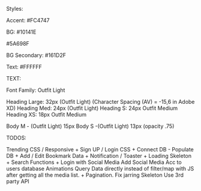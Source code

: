 Styles:

Accent:
#FC4747

BG:
#10141E

#5A698F

BG Secondary:
#161D2F

Text:
#FFFFFF

TEXT:

Font Family: Outfit Light

Heading Large: 32px (Outfit Light) (Character Spacing (AV) = -15,6 in Adobe XD)
Heading Med: 24px (Outfit Light)
Heading S: 24px Outfit Medium
Heading XS: 18px Outfit Medium

Body M - (Outfit Light) 15px
Body S -(Outfit Light) 13px (opacity .75)

TODOS:

Trending CSS / Responsive +
Sign UP / Login CSS +
Connect DB - Populate DB +
Add / Edit Bookmark Data +
Notification / Toaster +
Loading Skeleton +
Search Functions +
Login with Social Media
Add Social Media Acc to users database
Animations
Query Data directly instead of filter/map with JS after getting all the media list. +
Pagination.
Fix jarring Skeleton
Use 3rd party API
